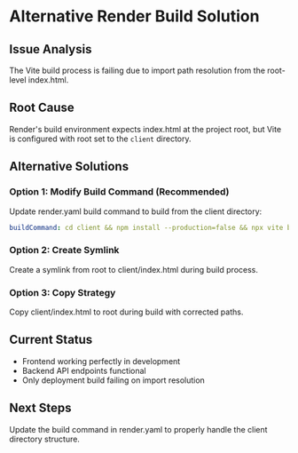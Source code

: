 # Alternative Render Build Solution

## Issue Analysis
The Vite build process is failing due to import path resolution from the root-level index.html.

## Root Cause
Render's build environment expects index.html at the project root, but Vite is configured with root set to the `client` directory.

## Alternative Solutions

### Option 1: Modify Build Command (Recommended)
Update render.yaml build command to build from the client directory:

```yaml
buildCommand: cd client && npm install --production=false && npx vite build --outDir ../dist/public && cd .. && npx esbuild server/index.ts --platform=node --packages=external --bundle --format=esm --outdir=dist
```

### Option 2: Create Symlink
Create a symlink from root to client/index.html during build process.

### Option 3: Copy Strategy
Copy client/index.html to root during build with corrected paths.

## Current Status
- Frontend working perfectly in development
- Backend API endpoints functional
- Only deployment build failing on import resolution

## Next Steps
Update the build command in render.yaml to properly handle the client directory structure.